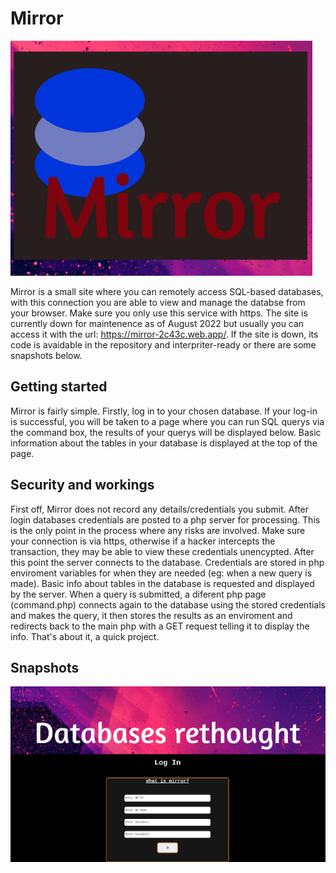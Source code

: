 # Mirror

![Image](https://github.com/HamishHamiltonSmith/Mirror/blob/main/examples/Screenshot%202022-08-24%2020.56.55.png)

Mirror is a small site where you can remotely access SQL-based databases, with this connection you are able to view and manage the databse from your browser. Make sure you only use this service with https. The site is currently down for maintenence as of August 2022 but usually you can access it with the url: https://mirror-2c43c.web.app/. If the site is down, its code is avaidable in the repository and interpriter-ready or there are some snapshots below.

## Getting started

Mirror is fairly simple. Firstly, log in to your chosen database. If your log-in is successful, you will be taken to a page where you can run SQL querys via the command box, the results of your querys will be displayed below. Basic information about the tables in your database is displayed at the top of the page. 

## Security and workings

First off, Mirror does not record any details/credentials you submit. After login databases credentials are posted to a php server for processing. This is the only point in the process where any risks are involved. Make sure your connection is via https, otherwise if a hacker intercepts the transaction, they may be able to view these credentials unencypted. After this point the server connects to the database. Credentials are stored in php enviroment variables for when they are needed (eg: when a new query is made). Basic info about tables in the database is requested and displayed by the server. When a query is submitted, a diferent php page (command.php) connects again to the database using the stored credentials and makes the query, it then stores the results as an enviroment and redirects back to the main php with a GET request telling it to display the info. That's about it, a quick project.

## Snapshots

![Image](https://github.com/HamishHamiltonSmith/Mirror/blob/main/examples/Screenshot%202022-08-24%2020.59.35.png)
